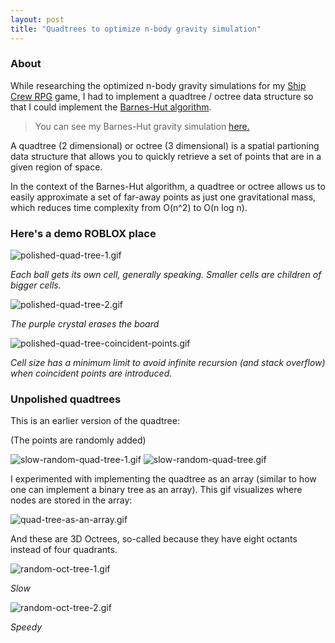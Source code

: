 ```yaml
---
layout: post
title: "Quadtrees to optimize n-body gravity simulation"
---
```


### About

While researching the optimized n-body gravity simulations for my [Ship Crew RPG](/2023-6-29-ship-crew-rpg.html) game, I had to implement a quadtree / octree data structure so that I could implement the [Barnes-Hut algorithm](https://jheer.github.io/barnes-hut/).

> You can see my Barnes-Hut gravity simulation [here.](/2022-10-27-barnes-hut-algorithm.html)

A quadtree (2 dimensional) or octree (3 dimensional) is a spatial partioning data structure that allows you to quickly retrieve a set of points that are in a given region of space.

In the context of the Barnes-Hut algorithm, a quadtree or octree allows us to easily approximate a set of far-away points as just one gravitational mass, which reduces time complexity from O(n^2) to O(n log n).

### Here's a demo ROBLOX place

![polished-quad-tree-1.gif](https://drive.google.com/uc?id=1oS3hc3Sscgsc0WTOp4wx6sWxU-liUHvI&export=download)

_Each ball gets its own cell, generally speaking. Smaller cells are children of bigger cells._

![polished-quad-tree-2.gif](https://drive.google.com/uc?id=1m7lxf_LtdKK7QlzxMbB5XZ96AHEDZY1P&export=download)

_The purple crystal erases the board_

![polished-quad-tree-coincident-points.gif](https://drive.google.com/uc?id=1qzQyMY4pz4aDPHfNEj2N9_QLle42QN5z&export=download)

_Cell size has a minimum limit to avoid infinite recursion (and stack overflow) when coincident points are introduced._

### Unpolished quadtrees

This is an earlier version of the quadtree:

(The points are randomly added)

![slow-random-quad-tree-1.gif](https://drive.google.com/uc?id=1SBft1Ua-q9rJ31YMSNszjd0YgaKKgq0O&export=download)
![slow-random-quad-tree.gif](https://drive.google.com/uc?id=1g2rDD6OpXD2Tc_fukNrqqbMIT2bZ5uWy&export=download)

I experimented with implementing the quadtree as an array (similar to how one can implement a binary tree as an array). This gif visualizes where nodes are stored in the array:

![quad-tree-as-an-array.gif](https://drive.google.com/uc?id=16VGHTndYTQJ5uOYaIvPzrcHeyTrbBBLr&export=download)

And these are 3D Octrees, so-called because they have eight octants instead of four quadrants.

![random-oct-tree-1.gif](https://drive.google.com/uc?id=1IvPgBdtABHF2Rqet3Fsil7D6pnFcsPLN&export=download)

_Slow_

![random-oct-tree-2.gif](https://drive.google.com/uc?id=1FBlE47uFKVKpIg7mN3GvJVLhY-lkh_UW&export=download)

_Speedy_

